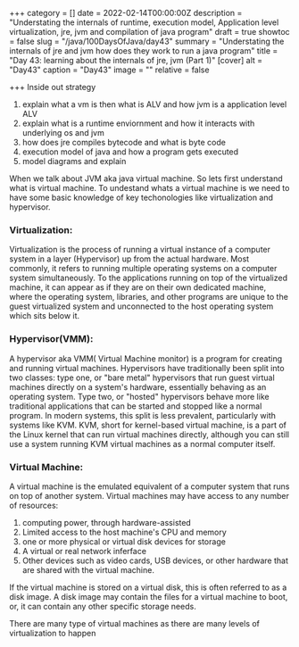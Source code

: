 +++
category = []
date = 2022-02-14T00:00:00Z
description = "Understating the internals of runtime, execution model, Application level virtualization, jre, jvm and compilation of java program"
draft = true
showtoc = false
slug = "/java/100DaysOfJava/day43"
summary = "Understating the internals of jre and jvm how does they work to run a java program"
title = "Day 43: learning about the internals of jre, jvm (Part 1)"
[cover]
alt = "Day43"
caption = "Day43"
image = ""
relative = false

+++
Inside out strategy

1. explain what a vm is then what is ALV and how jvm is a application level ALV
2. explain what is a runtime enviornment and how it interacts with underlying os and jvm
3. how does jre compiles bytecode and what is byte code
4. execution model of java and how a program gets executed
5. model diagrams and explain

When we talk about JVM aka java virtual machine. So lets first understand what is virtual machine. To undestand whats a virtual machine is we need to have some basic knowledge of key techonologies like virtualization and hypervisor. 
  
### Virtualization:

Virtualization is the process of running a virtual instance of a computer system in a layer (Hypervisor) up from the actual hardware. Most commonly, it refers to running multiple operating systems on a computer system simultaneously. To the applications running on top of the virtualized machine, it can appear as if they are on their own dedicated machine, where the operating system, libraries, and other programs are unique to the guest virtualized system and unconnected to the host operating system which sits below it.


### Hypervisor(VMM): 

A hypervisor aka VMM( Virtual Machine monitor) is a program for creating and running virtual machines. Hypervisors have traditionally been split into two classes: type one, or "bare metal" hypervisors that run guest virtual machines directly on a system's hardware, essentially behaving as an operating system. Type two, or "hosted" hypervisors behave more like traditional applications that can be started and stopped like a normal program. In modern systems, this split is less prevalent, particularly with systems like KVM. KVM, short for kernel-based virtual machine, is a part of the Linux kernel that can run virtual machines directly, although you can still use a system running KVM virtual machines as a normal computer itself.


### Virtual Machine:

A virtual machine is the emulated equivalent of a computer system that runs on top of another system. Virtual machines may have access to any number of resources: 
 1. computing power, through hardware-assisted 
 2. Limited access to the host machine's CPU and memory
 3. one or more physical or virtual disk devices for storage
 4. A virtual or real network inferface
 5. Other devices such as video cards, USB devices, or other hardware that are shared with the virtual machine. 
 
 If the virtual machine is stored on a virtual disk, this is often referred to as a disk image. A disk image may contain the files for a virtual machine to boot, or, it can contain any other specific storage needs.
 
 
There are many type of virtual machines as there are many levels of virtualization to happen
 
 

